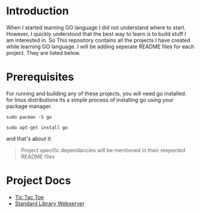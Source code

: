 # Introduction

When I started learning GO language I did not understand where to start. However, I quickly understood that the best way to learn is to build stuff I am interested in. So This repository contains all the projects I have created while learning GO language. I will be adding seperate README files for each project. They are listed below.

# Prerequisites

For running and building any of these projects, you will need go installed. for linux distributions its a simple process of installing go using your package manager.

```
sudo pacman -S go
```

```
sudo apt-get install go
```

and that's about it.

> Project specific dependancies will be mentioned in their respected README files

# Project Docs

- [Tic Tac Toe](TicTacToe/README.md)
- [Standard Library Webserver](go-webserver/README.md)
